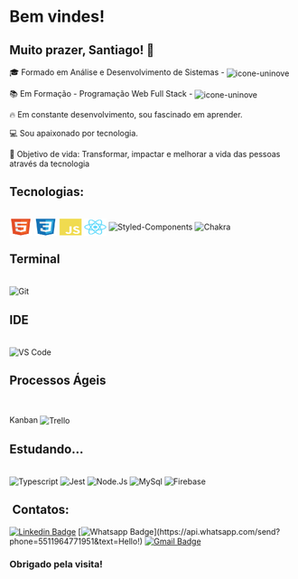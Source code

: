 
# Bem vindes!

## Muito prazer, Santiago! 🤝

<p>🎓 Formado em Análise e Desenvolvimento de Sistemas - <img align="center" alt="icone-uninove" height="35" width="60" src="https://www.uninove.br/icon.png"</p>
<p>📚 Em Formação - Programação Web Full Stack - <img align="center" alt="icone-uninove" height="70" width="80" src="https://uploads-ssl.webflow.com/5e790d30d198385b09366d8f/620fdad771beb335ce5e4aab_Logo%20completo.svg"></p>
<p>🔥 Em constante desenvolvimento, sou fascinado em aprender.</p>
<p>💻 Sou apaixonado por tecnologia.</p>
<p>🚀 Objetivo de vida: Transformar, impactar e melhorar a vida das pessoas através da tecnologia</p>

## Tecnologias:
 <div style="display: inline_block"><br>
  <img align="center" alt="HTML" height="30" width="40" src="https://raw.githubusercontent.com/devicons/devicon/master/icons/html5/html5-original.svg">
  <img align="center" alt="CSS" height="30" width="40" src="https://raw.githubusercontent.com/devicons/devicon/master/icons/css3/css3-original.svg">
  <img align="center" alt="Js" height="30" width="40" src="https://raw.githubusercontent.com/devicons/devicon/master/icons/javascript/javascript-plain.svg">
  <img align="center" alt="React" height="30" width="40" src="https://raw.githubusercontent.com/devicons/devicon/master/icons/react/react-original.svg">
 
  <img align="center" alt="Styled-Components" height="30" width="100" src="https://img.shields.io/badge/styled--components-DB7093?style=for-the-badge&logo=styled-components&logoColor=white">
  <img align="center" alt="Chakra" height="30" width="110" src="https://img.shields.io/badge/Chakra--UI-319795?style=for-the-badge&logo=chakra-ui&logoColor=white">
</div>

## Terminal
<div style="display: inline_block"><br>
 <img align="center" alt="Git" height="30" width="40" src="https://camo.githubusercontent.com/dc9e7e657b4cd5ba7d819d1a9ce61434bd0ddbb94287d7476b186bd783b62279/68747470733a2f2f63646e2e6a7364656c6976722e6e65742f67682f64657669636f6e732f64657669636f6e2f69636f6e732f6769742f6769742d6f726967696e616c2e737667">
</div>

## IDE
<div style="display: inline_block"><br>
 <img align="center" alt="VS Code" height="30" width="80" src="https://img.shields.io/badge/VSCode-0078D4?style=for-the-badge&logo=visual%20studio%20code&logoColor=white">
</div>

## Processos Ágeis
<div style="display: inline_block"><br>
 <p> Kanban
  <img align="center" alt="Trello" height="30" width="80" src="https://img.shields.io/badge/Trello-0052CC?style=for-the-badge&logo=trello&logoColor=white"> </p>
</div>

## Estudando...
 <div style="display: inline_block"><br>
  <img align="center" alt="Typescript" height="40" width="80" src="https://cdn.jsdelivr.net/gh/devicons/devicon/icons/typescript/typescript-original.svg">
  <img align="center" alt="Jest" height="40" width="40" src="https://cdn.jsdelivr.net/gh/devicons/devicon/icons/jest/jest-plain.svg">
  <img align="center" alt="Node.Js" height="40" width="40" src="https://cdn.jsdelivr.net/gh/devicons/devicon/icons/nodejs/nodejs-original.svg">
  <img align="center" alt="MySql" height="40" width="40" src="https://cdn.jsdelivr.net/gh/devicons/devicon/icons/mysql/mysql-original.svg">
  <img align="center" alt="Firebase" height="50" width="50" src="https://cdn.jsdelivr.net/gh/devicons/devicon/icons/firebase/firebase-plain-wordmark.svg">
 

</div>

##  Contatos:

[![Linkedin Badge](https://img.shields.io/badge/-LinkedIn-blue?style=flat-square&logo=Linkedin&logoColor=white&link=https://www.linkedin.com/in/santiago-cardoso-de-oliveira-8116a71a5)](https://www.linkedin.com/in/santiago-cardoso-de-oliveira-8116a71a5)
[![Whatsapp Badge](https://img.shields.io/badge/-Whatsapp-4CA143?style=flat-square&labelColor=4CA143&logo=whatsapp&logoColor=white&link=https://api.whatsapp.com/send?phone=5511964771951&text=Hello!)](https://api.whatsapp.com/send?phone=5511964771951&text=Hello!)
[![Gmail Badge](https://img.shields.io/badge/-Gmail-c14438?style=flat-square&logo=Gmail&logoColor=white&link=mailto:santiagoc.oliveira@gmail.com)](mailto:santiagoc.oliveira@gmail.com)

### Obrigado pela visita!

